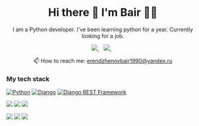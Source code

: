 <h1 align='center'>
  Hi there 👋 I'm Bair 👨‍💻
</h1>

<p align='center'>
  I am a Python developer. I've been learning python for a year. Currently looking for a job.
</p>

<p align='center'>
  
  <a href="https://t.me/BairErendzhenov">
    <img src="https://img.shields.io/badge/telegram-%230077B5.svg?&style=for-the-badge&logo=linkedin&logoColor=white" />
  </a>&nbsp;&nbsp;
  <a href="https://instagram.com/bair_erendzhenov">
    <img src="https://img.shields.io/badge/instagram-%23E4405F.svg?&style=for-the-badge&logo=instagram&logoColor=white" />        
  </a>&nbsp;&nbsp;
  
<p align='center'>
  📫 How to reach me: <a href='mailto:alexandreslima@outlook.com'>erendzhenovbair1990@yandex.ru</a>
</p>

### My tech stack

[![Python](https://img.shields.io/badge/-Python-464646?style=flat-square&logo=Python)](https://www.python.org/)
[![Django](https://img.shields.io/badge/-Django-464646?style=flat-square&logo=Django)](https://www.djangoproject.com/)
[![Django REST Framework](https://img.shields.io/badge/-Django%20REST%20Framework-464646?style=flat-square&logo=Django%20REST%20Framework)](https://www.django-rest-framework.org/)


![](https://img.shields.io/badge/SQL-blue)
![](https://img.shields.io/badge/HTML-blue)
![](https://img.shields.io/badge/CSS-blue)


![](https://img.shields.io/badge/-Docker-red)
![](https://img.shields.io/badge/-Nginx-red)
![](https://img.shields.io/badge/-Linux-red)

<!--
**ErendzhenovBair/ErendzhenovBair** is a ✨ _special_ ✨ repository because its `README.md` (this file) appears on your GitHub profile.

Here are some ideas to get you started:

- 🔭 I’m currently working on ...
- 🌱 I’m currently learning ...
- 👯 I’m looking to collaborate on ...
- 🤔 I’m looking for help with ...
- 💬 Ask me about ...
- 📫 How to reach me: ...
- 😄 Pronouns: ...
- ⚡ Fun fact: ...
-->
